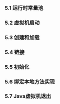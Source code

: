 ### 5.1 运行时常量池

### 5.2 虚拟机启动

### 5.3 创建和加载

### 5.4 链接

### 5.5 初始化

### 5.6 绑定本地方法实现

### 5.7 Java虚拟机退出
